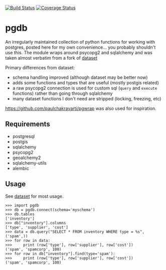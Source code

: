 [![Build Status](https://travis-ci.org/smnorris/pgdb.svg?branch=master)](https://travis-ci.org/smnorris/pgdb)
[![Coverage Status](https://coveralls.io/repos/github/smnorris/pgdb/badge.svg?branch=master)](https://coveralls.io/github/smnorris/pgdb?branch=master)

# pgdb

An irregularly maintained collection of python functions for working with postgres, posted here for my own convenience... you probably shouldn't use this. The module wraps around psycopg2 and sqlalchemy and was taken almost verbatim from a fork of [dataset](https://dataset.readthedocs.org/)

Primary differences from dataset:
- schema handling improved (although dataset may be better now)
- adds some functions and types that are useful (mostly postgis related)
- a raw psycopg2 connection is used for custom sql (`query` and `execute` functions) rather than going through sqlalchemy
- many dataset functions I don't need are stripped (locking, freezing, etc)

https://github.com/paulchakravarti/pgwrap was also used for inspiration.

## Requirements
- postgresql
- postgis
- sqlalchemy
- psycopg2
- geoalchemy2
- sqlalchemy-utils
- alembic

## Usage

See [dataset](https://dataset.readthedocs.org/) for most usage.

```
>>> import pgdb
>>> db = pgdb.connect(schema='myschema')
>>> db.tables
['inventory']
>>> db["inventory"].columns
['type', 'supplier', 'cost']
>>> data = db.query("SELECT * FROM inventory WHERE type = %s", ('spam',))
>>> for row in data:
>>>     print (row['type'], row['supplier'], row['cost'])
('spam', 'spamcorp', 100)
>>> for row in db["inventory"].find(type='spam'):
>>>     print (row['type'], row['supplier'], row['cost'])
('spam', 'spamcorp', 100)
```

